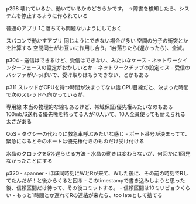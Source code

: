 p298
    壊れているか、動いているかのどちらかです。
        →障害を検知したら、システムを停止するように作られている



普通のアプリ
    1こ落ちても問題ないようにしておく

スパコンで動かすアプリ
    同じようにできない場合が多い
    空間の分子の衝突とかを計算する
    空間同士がお互いに作用し合う。1台落ちたら(遅かったら)、全滅。



p304
    - 送信はできるけど、受信はできない、みたいなケース
        - ネットワークインターフェースの設定がおかしいとか
            - ネットワークチップの設定ミス
        - 受信のバッファがいっぱいで、受け取りはもうできない、とかもある


p311
    スレッドがCPUを待つ時間が決まってない話
    CPU目線だと、決まった時間で次のスレッドへ向かっているが、


専用線
    本当の物理的な線もあるけど、帯域保証/優先権みたいなのもある
    100mb/S送れる優先権を持ってる人が10人いて、10人全員使っても耐えられる太さがある

QoS
    - タクシーの代わりに救急車呼ぶみたいな感じ
    - ポート番号が決まってて、緊急になるとそのポートは優先権付きのものだけ受け付ける

水晶のクロックを5%遅らせる方法
    - 水晶の動きは変わらないが、何回かに1回見なかったことにする

p320
    - spanner
    - ほぼ同時刻にWとRが来て、Wした後に、その前の時刻でRしてたんだが！と後からくると困る
    - このtimestampで書き込みしようと思った後、信頼区間だけ待って、その後コミットする。
    - 信頼区間は10ミリビョウくらい
    - もっと1時間とか遅れてRの連絡が来たら、too lateとして捨てる
    